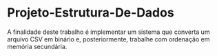 # Projeto-Estrutura-De-Dados


A finalidade deste trabalho é implementar um sistema que converta um arquivo CSV em binário e, posteriormente, trabalhe com ordenação em memória secundária.
